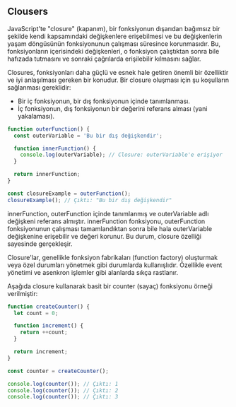 ## Clousers

JavaScript'te "closure" (kapanım), bir fonksiyonun dışarıdan bağımsız bir şekilde kendi kapsamındaki değişkenlere erişebilmesi ve bu değişkenlerin yaşam döngüsünün fonksiyonunun çalışması süresince korunmasıdır. Bu, fonksiyonların içerisindeki değişkenleri, o fonksiyon çalıştıktan sonra bile hafızada tutmasını ve sonraki çağrılarda erişilebilir kılmasını sağlar.

Closures, fonksiyonları daha güçlü ve esnek hale getiren önemli bir özelliktir ve iyi anlaşılması gereken bir konudur. Bir closure oluşması için şu koşulların sağlanması gereklidir:

- Bir iç fonksiyonun, bir dış fonksiyonun içinde tanımlanması.
- İç fonksiyonun, dış fonksiyonun bir değerini referans alması (yani yakalaması).

```js
function outerFunction() {
  const outerVariable = 'Bu bir dış değişkendir';

  function innerFunction() {
    console.log(outerVariable); // Closure: outerVariable'e erişiyor
  }

  return innerFunction;
}

const closureExample = outerFunction();
closureExample(); // Çıktı: "Bu bir dış değişkendir"
```

innerFunction, outerFunction içinde tanımlanmış ve outerVariable adlı değişkeni referans almıştır. innerFunction fonksiyonu, outerFunction fonksiyonunun çalışması tamamlandıktan sonra bile hala outerVariable değişkenine erişebilir ve değeri korunur. Bu durum, closure özelliği sayesinde gerçekleşir.

Closure'lar, genellikle fonksiyon fabrikaları (function factory) oluşturmak veya özel durumları yönetmek gibi durumlarda kullanışlıdır. Özellikle event yönetimi ve asenkron işlemler gibi alanlarda sıkça rastlanır.

Aşağıda closure kullanarak basit bir counter (sayaç) fonksiyonu örneği verilmiştir:

```js
function createCounter() {
  let count = 0;

  function increment() {
    return ++count;
  }

  return increment;
}

const counter = createCounter();

console.log(counter()); // Çıktı: 1
console.log(counter()); // Çıktı: 2
console.log(counter()); // Çıktı: 3
```